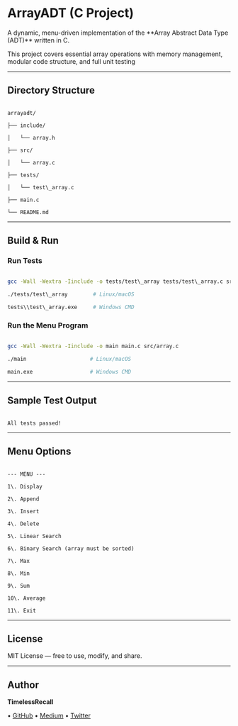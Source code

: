 # ArrayADT (C Project)



A dynamic, menu-driven implementation of the \*\*Array Abstract Data Type (ADT)\*\* written in C.  

This project covers essential array operations with memory management, modular code structure, and full unit testing



---



## Directory Structure



```

arrayadt/

├── include/

│   └── array.h        

├── src/

│   └── array.c         

├── tests/

│   └── test\_array.c     

├── main.c               

└── README.md            

```



---



## Build \& Run



### Run Tests



```bash

gcc -Wall -Wextra -Iinclude -o tests/test\_array tests/test\_array.c src/array.c

./tests/test\_array        # Linux/macOS

tests\\test\_array.exe     # Windows CMD

```



### Run the Menu Program



```bash

gcc -Wall -Wextra -Iinclude -o main main.c src/array.c

./main                    # Linux/macOS

main.exe                  # Windows CMD

```



---



## Sample Test Output



```

All tests passed!

```



---



## Menu Options



```

--- MENU ---

1\. Display

2\. Append

3\. Insert

4\. Delete

5\. Linear Search

6\. Binary Search (array must be sorted)

7\. Max

8\. Min

9\. Sum

10\. Average

11\. Exit

```



---



## License



MIT License — free to use, modify, and share.  



---



## Author



**TimelessRecall** 

• [GitHub](https://github.com/TheTimelessRecall) • [Medium](https://medium.com/@TimelessRecall) •  [Twitter](https://x.com/TimelessRecall)

